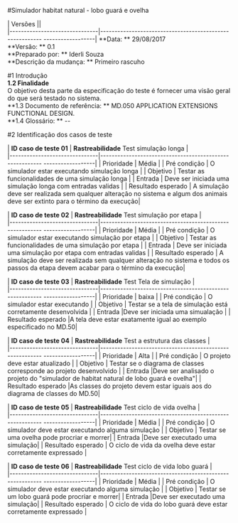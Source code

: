 #Simulador habitat natural - lobo guará e ovelha 

| Versões                  ||  
|-------------------------------|--------------------------------------------------------- ------------------|
**Data: **  29/08/2017       
**Versão:  **   0.1   
**Preparado por:  **  Iderli Souza  
**Descrição da mudança:  **    Primeiro rascuho  
         
#1 Introdução     
**1.2 Finalidade**  
O objetivo desta parte da especificação do teste é fornecer uma visão geral do que será testado no sistema.  
**1.3 Documento de referência: ** MD.050 APPLICATION EXTENSIONS FUNCTIONAL DESIGN.  
**1.4 Glossário: ** -- 

#2 Identificação dos casos de teste  

| **ID caso de teste 01**                  | **Rastreabilidade** Test simulação longa |  
|-------------------------------|--------------------------------------------------------- ------------------|
| Prioridade                    |  Média                                          |
| Pré condição             | O simulador estar executando simulação longa                         | 
| Objetivo                   |    Testar as funcionalidades de uma simulação longa |
| Entrada            | Deve ser iniciada uma simulação longa com entradas validas | 
| Resultado esperado             | A simulação deve ser realizada sem qualquer alteração no sistema e algum dos animais deve ser extinto para o término da execução| 

| **ID caso de teste 02**                  | **Rastreabilidade** Test simulação por etapa |  
|-------------------------------|--------------------------------------------------------- ------------------|
| Prioridade                    |  Média                                          |
| Pré condição             | O simulador estar executando simulação por etapa                         |
| Objetivo                   |    Testar as funcionalidades de uma simulação por etapa | 
| Entrada            | Deve ser iniciada uma simulação por etapa com entradas validas | 
| Resultado esperado             | A simulação deve ser realizada sem qualquer alteração no sistema e todos os passos da etapa devem acabar para o término da execução| 

| **ID caso de teste 03**                  | **Rastreabilidade** Test Tela de simulação |  
|-------------------------------|--------------------------------------------------------- ------------------|
| Prioridade                    |  baixa                                          |
| Pré condição             | O simulador estar executando                        |
| Objetivo                   |    Testar se a tela de simulação está corretamente desenvolvida | 
| Entrada            |Deve ser iniciada uma simualação | 
| Resultado esperado             |A tela deve estar exatamente igual ao exemplo especificado no MD.50| 

| **ID caso de teste 04**                  | **Rastreabilidade** Test a estrutura das classes |  
|-------------------------------|--------------------------------------------------------- ------------------|
| Prioridade                    |  Alta                                          |
| Pré condição             | O projeto deve estar atualizado                        |
| Objetivo                   |   Testar se o diagrama de classes corresponde ao projeto desenvolvido | 
| Entrada            |Deve ser analisado o projeto do "simulador de habitat natural de lobo guará e ovelha"| 
| Resultado esperado             |As classes do projeto devem estar iguais aos do diagrama de classes do MD.50|

| **ID caso de teste 05**                  | **Rastreabilidade** Test ciclo de vida ovelha |  
|-------------------------------|--------------------------------------------------------- ------------------|
| Prioridade                    |  Média                                         |
| Pré condição             | O simulador deve estar executando alguma simulação                       |
| Objetivo                   |   Testar se uma ovelha pode procriar e morrer| 
| Entrada            |Deve ser executado uma simulação| 
| Resultado esperado             | O ciclo de vida da ovelha deve estar corretamente expressado |


| **ID caso de teste 06**                  | **Rastreabilidade** Test ciclo de vida lobo guará |  
|-------------------------------|--------------------------------------------------------- ------------------|
| Prioridade                    |  Média                                         |
| Pré condição             | O simulador deve estar executando alguma simulação                       |
| Objetivo                   |   Testar se um lobo guará pode procriar e morrer| 
| Entrada            |Deve ser executado uma simulação| 
| Resultado esperado             | O ciclo de vida do lobo guará deve estar corretamente expressado |